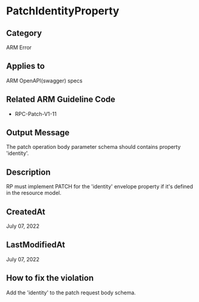# PatchIdentityProperty

## Category

ARM Error

## Applies to

ARM OpenAPI(swagger) specs

## Related ARM Guideline Code

- RPC-Patch-V1-11

## Output Message

The patch operation body parameter schema should contains property 'identity'.

## Description

RP must implement PATCH for the 'identity' envelope property if it's defined in the resource model.

## CreatedAt

July 07, 2022

## LastModifiedAt

July 07, 2022

## How to fix the violation

Add the 'identity' to the patch request body schema.
